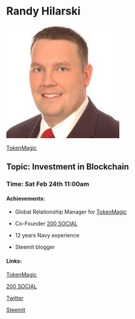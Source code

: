 # Randy Hilarski

![Randy-Hilarski](https://github.com/Alexstang/PanamaGlass-Speakers-list/blob/master/randy-hilarski.jpg)

[TokenMagic](https://tokenmagic.io/)

## Topic: Investment in Blockchain

### Time: Sat Feb 24th 11:00am

#### Achievements:

 * Global Relationship Manager for [TokenMagic](https://tokenmagic.io/)

 * Co-Founder [200 SOCIAL](http://www.200social.com/)

 * 12 years Navy experience
 
 * Steemit blogger
 
 #### Links:
 
 [TokenMagic](https://tokenmagic.io/)
 
 [200 SOCIAL](http://www.200social.com/)
 
 [Twitter](https://twitter.com/RandyHilarski)
 
 [Steemit](https://steemit.com/@hilarski)
